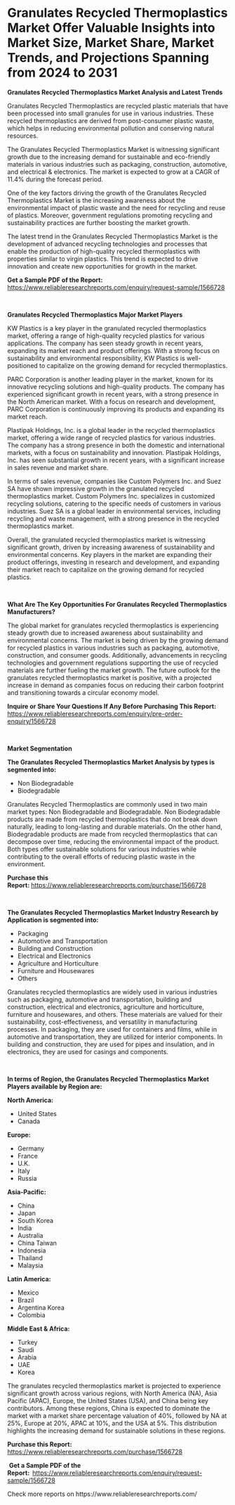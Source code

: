 <p><h1>Granulates Recycled Thermoplastics Market Offer Valuable Insights into Market Size, Market Share, Market Trends, and Projections Spanning from 2024 to 2031</h1></p><p><strong>Granulates Recycled Thermoplastics Market Analysis and Latest Trends</strong></p>
<p><p>Granulates Recycled Thermoplastics are recycled plastic materials that have been processed into small granules for use in various industries. These recycled thermoplastics are derived from post-consumer plastic waste, which helps in reducing environmental pollution and conserving natural resources. </p><p>The Granulates Recycled Thermoplastics Market is witnessing significant growth due to the increasing demand for sustainable and eco-friendly materials in various industries such as packaging, construction, automotive, and electrical & electronics. The market is expected to grow at a CAGR of 11.4% during the forecast period.</p><p>One of the key factors driving the growth of the Granulates Recycled Thermoplastics Market is the increasing awareness about the environmental impact of plastic waste and the need for recycling and reuse of plastics. Moreover, government regulations promoting recycling and sustainability practices are further boosting the market growth.</p><p>The latest trend in the Granulates Recycled Thermoplastics Market is the development of advanced recycling technologies and processes that enable the production of high-quality recycled thermoplastics with properties similar to virgin plastics. This trend is expected to drive innovation and create new opportunities for growth in the market.</p></p>
<p><strong>Get a Sample PDF of the Report:&nbsp;</strong> <a href="https://www.reliableresearchreports.com/enquiry/request-sample/1566728">https://www.reliableresearchreports.com/enquiry/request-sample/1566728</a></p>
<p>&nbsp;</p>
<p><strong>Granulates Recycled Thermoplastics Major Market Players</strong></p>
<p><p>KW Plastics is a key player in the granulated recycled thermoplastics market, offering a range of high-quality recycled plastics for various applications. The company has seen steady growth in recent years, expanding its market reach and product offerings. With a strong focus on sustainability and environmental responsibility, KW Plastics is well-positioned to capitalize on the growing demand for recycled thermoplastics.</p><p>PARC Corporation is another leading player in the market, known for its innovative recycling solutions and high-quality products. The company has experienced significant growth in recent years, with a strong presence in the North American market. With a focus on research and development, PARC Corporation is continuously improving its products and expanding its market reach.</p><p>Plastipak Holdings, Inc. is a global leader in the recycled thermoplastics market, offering a wide range of recycled plastics for various industries. The company has a strong presence in both the domestic and international markets, with a focus on sustainability and innovation. Plastipak Holdings, Inc. has seen substantial growth in recent years, with a significant increase in sales revenue and market share.</p><p>In terms of sales revenue, companies like Custom Polymers Inc. and Suez SA have shown impressive growth in the granulated recycled thermoplastics market. Custom Polymers Inc. specializes in customized recycling solutions, catering to the specific needs of customers in various industries. Suez SA is a global leader in environmental services, including recycling and waste management, with a strong presence in the recycled thermoplastics market.</p><p>Overall, the granulated recycled thermoplastics market is witnessing significant growth, driven by increasing awareness of sustainability and environmental concerns. Key players in the market are expanding their product offerings, investing in research and development, and expanding their market reach to capitalize on the growing demand for recycled plastics.</p></p>
<p>&nbsp;</p>
<p><strong>What Are The Key Opportunities For Granulates Recycled Thermoplastics Manufacturers?</strong></p>
<p><p>The global market for granulates recycled thermoplastics is experiencing steady growth due to increased awareness about sustainability and environmental concerns. The market is being driven by the growing demand for recycled plastics in various industries such as packaging, automotive, construction, and consumer goods. Additionally, advancements in recycling technologies and government regulations supporting the use of recycled materials are further fueling the market growth. The future outlook for the granulates recycled thermoplastics market is positive, with a projected increase in demand as companies focus on reducing their carbon footprint and transitioning towards a circular economy model.</p></p>
<p><strong>Inquire or Share Your Questions If Any Before Purchasing This Report:</strong> <a href="https://www.reliableresearchreports.com/enquiry/pre-order-enquiry/1566728">https://www.reliableresearchreports.com/enquiry/pre-order-enquiry/1566728</a></p>
<p>&nbsp;</p>
<p><strong>Market Segmentation</strong></p>
<p><strong>The Granulates Recycled Thermoplastics Market Analysis by types is segmented into:</strong></p>
<p><ul><li>Non Biodegradable</li><li>Biodegradable</li></ul></p>
<p><p>Granulates Recycled Thermoplastics are commonly used in two main market types: Non Biodegradable and Biodegradable. Non Biodegradable products are made from recycled thermoplastics that do not break down naturally, leading to long-lasting and durable materials. On the other hand, Biodegradable products are made from recycled thermoplastics that can decompose over time, reducing the environmental impact of the product. Both types offer sustainable solutions for various industries while contributing to the overall efforts of reducing plastic waste in the environment.</p></p>
<p><strong>Purchase this Report:&nbsp;</strong><a href="https://www.reliableresearchreports.com/purchase/1566728">https://www.reliableresearchreports.com/purchase/1566728</a></p>
<p>&nbsp;</p>
<p><strong>The Granulates Recycled Thermoplastics Market Industry Research by Application is segmented into:</strong></p>
<p><ul><li>Packaging</li><li>Automotive and Transportation</li><li>Building and Construction</li><li>Electrical and Electronics</li><li>Agriculture and Horticulture</li><li>Furniture and Housewares</li><li>Others</li></ul></p>
<p><p>Granulates recycled thermoplastics are widely used in various industries such as packaging, automotive and transportation, building and construction, electrical and electronics, agriculture and horticulture, furniture and housewares, and others. These materials are valued for their sustainability, cost-effectiveness, and versatility in manufacturing processes. In packaging, they are used for containers and films, while in automotive and transportation, they are utilized for interior components. In building and construction, they are used for pipes and insulation, and in electronics, they are used for casings and components.</p></p>
<p>&nbsp;</p>
<p><strong>In terms of Region, the Granulates Recycled Thermoplastics Market Players available by Region are:</strong></p>
<p>
    <p> <strong> North America: </strong>
        <ul>
            <li>United States</li>
            <li>Canada</li>
        </ul>
        </p> 
    <p> <strong> Europe: </strong>
        <ul>
            <li>Germany</li>
            <li>France</li>
            <li>U.K.</li>
            <li>Italy</li>
            <li>Russia</li>
        </ul>
        </p> 
    <p> <strong> Asia-Pacific: </strong>
        <ul>
            <li>China</li>
            <li>Japan</li>
            <li>South Korea</li>
            <li>India</li>
            <li>Australia</li>
            <li>China Taiwan</li>
            <li>Indonesia</li>
            <li>Thailand</li>
            <li>Malaysia</li>
        </ul>
        </p> 
    <p> <strong> Latin America: </strong>
        <ul>
            <li>Mexico</li>
            <li>Brazil</li>
            <li>Argentina Korea</li>
            <li>Colombia</li>
        </ul>
        </p> 
    <p> <strong> Middle East & Africa: </strong>
        <ul>
            <li>Turkey</li>
            <li>Saudi</li>
            <li>Arabia</li>
            <li>UAE</li>
            <li>Korea</li>
        </ul>
    </p>
    </p>
<p><p>The granulates recycled thermoplastics market is projected to experience significant growth across various regions, with North America (NA), Asia Pacific (APAC), Europe, the United States (USA), and China being key contributors. Among these regions, China is expected to dominate the market with a market share percentage valuation of 40%, followed by NA at 25%, Europe at 20%, APAC at 10%, and the USA at 5%. This distribution highlights the increasing demand for sustainable solutions in these regions.</p></p>
<p><strong>Purchase this Report: </strong><a href="https://www.reliableresearchreports.com/purchase/1566728">https://www.reliableresearchreports.com/purchase/1566728</a></p>
<p>&nbsp;<strong>Get a Sample PDF of the Report:&nbsp;&nbsp;</strong><a href="https://www.reliableresearchreports.com/enquiry/request-sample/1566728">https://www.reliableresearchreports.com/enquiry/request-sample/1566728</a></p>
<p><strong></strong></p>
<p>Check more reports on https://www.reliableresearchreports.com/</p>